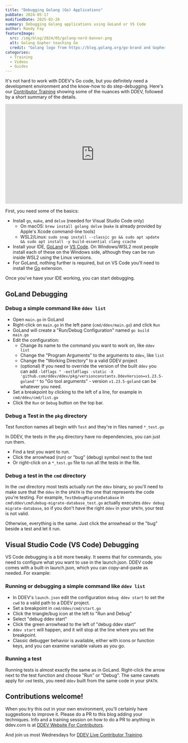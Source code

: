 ```yaml
---
title: "Debugging Golang (Go) Applications"
pubDate: 2024-05-17
modifiedDate: 2025-02-26
summary: Debugging Golang applications using GoLand or VS Code
author: Randy Fay
featureImage:
  src: /img/blog/2024/05/golang-nerd-banner.png
  alt: Golang Gopher teaching Go
  credit: "Golang logo from https://blog.golang.org/go-brand and Gopher Nerd by Nats Romanova, https://github.com/GolangUA/gopher-logos/blob/master/README.md"
categories:
  - Training
  - Videos
  - Guides
---
```


It's not hard to work with DDEV's Go code, but you definitely need a development environment and the know-how to do step-debugging. Here's our [Contributor Training](contributor-training.md) showing some of the nuances with DDEV, followed by a short summary of the details.

<div class="video-container">
<iframe width="560" height="315" src="https://www.youtube.com/embed/E-AEzC1p76E?si=XYP23HYcxgqiJ2_M" title="YouTube video player" frameborder="0" allow="accelerometer; autoplay; clipboard-write; encrypted-media; gyroscope; picture-in-picture; web-share" referrerpolicy="strict-origin-when-cross-origin" allowfullscreen></iframe>
</div>

First, you need some of the basics:

- Install `go`, `make`, and `delve` (needed for Visual Studio Code only)
  - On macOS: `brew install golang delve` (`make` is already provided by Apple's Xcode command-line tools)
  - WSL2/Linux: `sudo snap install --classic go && sudo apt update && sudo apt install -y build-essential clang ccache`
- Install your IDE, [GoLand](https://www.jetbrains.com/go/) or [VS Code](https://code.visualstudio.com/). On Windows/WSL2 most people install each of these on the Windows side, although they can be run inside WSL2 using the Linux versions.
- For GoLand, nothing further is required, but on VS Code you'll need to install the [Go](https://marketplace.visualstudio.com/items?itemName=golang.go) extension.

Once you've have your IDE working, you can start debugging.

## GoLand Debugging

### Debug a simple command like `ddev list`

- Open `main.go` in GoLand
- Right-click on `main.go` in the left pane (`cmd/ddev/main.go`) and click `Run`
- GoLand will create a "Run/Debug Configuration" named `go build main.go`
- Edit the configuration:
  - Change its name to the command you want to work on, like `ddev list`
  - Change the "Program Arguments" to the arguments to `ddev`, like `list`
  - Change the "Working Directory" to a valid DDEV project
  - (optional) If you need to override the version of the built `ddev` you can add `-ldflags " -extldflags -static -X 'github.com/ddev/ddev/pkg/versionconstants.DdevVersion=v1.23.5-goland'"` to "Go tool arguments" - version `v1.23.5-goland` can be whatever you need.
- Set a breakpoint by clicking to the left of a line, for example in `cmd/ddev/cmd/list.go`
- Click the `Run` or `Debug` button on the top bar.

### Debug a Test in the `pkg` directory

Test function names all begin with `Test` and they're in files named `*_test.go`

In DDEV, the tests in the `pkg` directory have no dependencies, you can just run them.

- Find a test you want to run.
- Click the arrowhead (run) or "bug" (debug) symbol next to the test
- Or right-click on a `*_test.go` file to run all the tests in the file.

### Debug a test in the `cmd` directory

In the `cmd` directory most tests actually _run_ the `ddev` binary, so you'll need to make sure that the `ddev` in the `$PATH` is the one that represents the code you're testing. For example, `TestDebugMigrateDatabase` in `cmd\ddev\cmd\debug-migrate-database_test.go` actually executes `ddev debug migrate-database`, so if you don't have the right `ddev` in your `$PATH`, your test is not valid.

Otherwise, everything is the same. Just click the arrowhead or the "bug" beside a test and let it run.

## Visual Studio Code (VS Code) Debugging

VS Code debugging is a bit more tweaky. It seems that for commands, you need to configure what you want to use in the launch.json. DDEV code comes with a built-in launch.json, which you can copy-and-paste as needed. For example:

### Running or debugging a simple command like `ddev list`

- In DDEV's `launch.json` edit the configuration `debug ddev start` to set the `cwd` to a valid path to a DDEV project.
- Set a breakpoint in `cmd/ddev/cmd/start.go`
- Click the triangle/bug icon at the left to "Run and Debug"
- Select "debug ddev start"
- Click the green arrowhead to the left of "debug ddev start"
- `ddev start` will happen, and it will stop at the line where you set the breakpoint.
- Classic debugger behavior is available, either with icons or function keys, and you can examine variable values as you go.

### Running a test

Running tests is almost exactly the same as in GoLand. Right-click the arrow next to the test function and choose "Run" or "Debug". The same caveats apply for `cmd` tests, you need `ddev` built from the same code in your `$PATH`.

## Contributions welcome!

When you try this out in your own environment, you'll certainly have suggestions to improve it. Please do a PR to this blog adding your techniques. Info and a training session on how to do a PR to anything in ddev.com is at [DDEV Website For Contributors](ddev-website-for-contributors.md).

And join us most Wednesdays for [DDEV Live Contributor Training](contributor-training.md).
